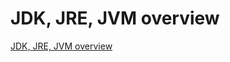 # JDK, JRE, JVM overview
[JDK, JRE, JVM overview](https://aiwithcloud.com/2022/09/16/jdk_jre_jvm_overview/)